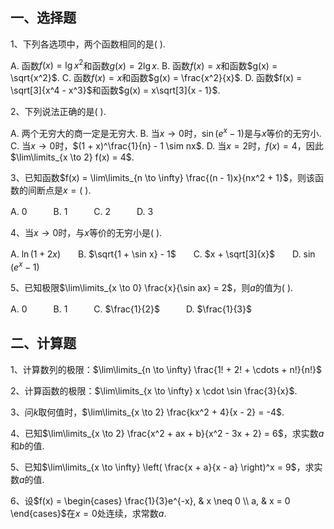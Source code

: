 ## 一、选择题
1、下列各选项中，两个函数相同的是( ).

A. 函数$f(x) = \lg x^2$和函数$g(x) = 2\lg x$.
B. 函数$f(x) = x$和函数$g(x) = \sqrt{x^2}$.
C. 函数$f(x) = x$和函数$g(x) = \frac{x^2}{x}$.
D. 函数$f(x) = \sqrt[3]{x^4 - x^3}$和函数$g(x) = x\sqrt[3]{x - 1}$.

2、下列说法正确的是( ).

A. 两个无穷大的商一定是无穷大.
B. 当$x \to 0$时，$\sin(e^x - 1)$是与$x$等价的无穷小.
C. 当$x \to 0$时，$(1 + x)^\frac{1}{n} - 1 \sim nx$.
D. 当$x = 2$时，$f(x) = 4$，因此$\lim\limits_{x \to 2} f(x) = 4$.

3、已知函数$f(x) = \lim\limits_{n \to \infty} \frac{(n - 1)x}{nx^2 + 1}$，则该函数的间断点是$x = (\ )$.

A. $0$　　　B. $1$　　　C. $2$　　　D. $3$

4、当$x \to 0$时，与$x$等价的无穷小是( ).

A. $\ln(1 + 2x)$　　B. $\sqrt{1 + \sin x} - 1$　　C. $x + \sqrt[3]{x}$　　D. $\sin(e^x - 1)$

5、已知极限$\lim\limits_{x \to 0} \frac{x}{\sin ax} = 2$，则$a$的值为( ).

A. $0$　　　B. $1$　　　C. $\frac{1}{2}$　　　D. $\frac{1}{3}$


## 二、计算题
1、计算数列的极限：$\lim\limits_{n \to \infty} \frac{1! + 2! + \cdots + n!}{n!}$

2、计算函数的极限：$\lim\limits_{x \to \infty} x \cdot \sin \frac{3}{x}$.

3、问$k$取何值时，$\lim\limits_{x \to 2} \frac{kx^2 + 4}{x - 2} = -4$.

4、已知$\lim\limits_{x \to 2} \frac{x^2 + ax + b}{x^2 - 3x + 2} = 6$，求实数$a$和$b$的值.

5、已知$\lim\limits_{x \to \infty} \left( \frac{x + a}{x - a} \right)^x = 9$，求实数$a$的值.

6、设$f(x) = \begin{cases} \frac{1}{3}e^{-x}, & x \neq 0 \\ a, & x = 0 \end{cases}$在$x = 0$处连续，求常数$a$.